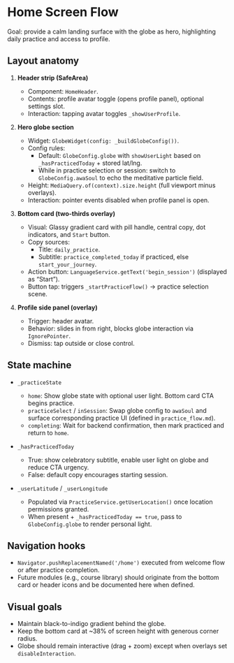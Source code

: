 # Home Screen Flow

Goal: provide a calm landing surface with the globe as hero, highlighting daily practice and access to profile.

## Layout anatomy

1. **Header strip (SafeArea)**
   - Component: `HomeHeader`.
   - Contents: profile avatar toggle (opens profile panel), optional settings slot.
   - Interaction: tapping avatar toggles `_showUserProfile`.

2. **Hero globe section**
   - Widget: `GlobeWidget(config: _buildGlobeConfig())`.
   - Config rules:
     - Default: `GlobeConfig.globe` with `showUserLight` based on `_hasPracticedToday` + stored lat/lng.
     - While in practice selection or session: switch to `GlobeConfig.awaSoul` to echo the meditative particle field.
   - Height: `MediaQuery.of(context).size.height` (full viewport minus overlays).
   - Interaction: pointer events disabled when profile panel is open.

3. **Bottom card (two-thirds overlay)**
   - Visual: Glassy gradient card with pill handle, central copy, dot indicators, and `Start` button.
   - Copy sources:
     - Title: `daily_practice`.
     - Subtitle: `practice_completed_today` if practiced, else `start_your_journey`.
   - Action button: `LanguageService.getText('begin_session')` (displayed as “Start”).
   - Button tap: triggers `_startPracticeFlow()` → practice selection scene.

4. **Profile side panel (overlay)**
   - Trigger: header avatar.
   - Behavior: slides in from right, blocks globe interaction via `IgnorePointer`.
   - Dismiss: tap outside or close control.

## State machine

- `_practiceState`
  - `home`: Show globe state with optional user light. Bottom card CTA begins practice.
  - `practiceSelect` / `inSession`: Swap globe config to `awaSoul` and surface corresponding practice UI (defined in `practice_flow.md`).
  - `completing`: Wait for backend confirmation, then mark practiced and return to `home`.

- `_hasPracticedToday`
  - True: show celebratory subtitle, enable user light on globe and reduce CTA urgency.
  - False: default copy encourages starting session.

- `_userLatitude` / `_userLongitude`
  - Populated via `PracticeService.getUserLocation()` once location permissions granted.
  - When present + `_hasPracticedToday == true`, pass to `GlobeConfig.globe` to render personal light.

## Navigation hooks

- `Navigator.pushReplacementNamed('/home')` executed from welcome flow or after practice completion.
- Future modules (e.g., course library) should originate from the bottom card or header icons and be documented here when defined.

## Visual goals

- Maintain black-to-indigo gradient behind the globe.
- Keep the bottom card at ~38% of screen height with generous corner radius.
- Globe should remain interactive (drag + zoom) except when overlays set `disableInteraction`.

